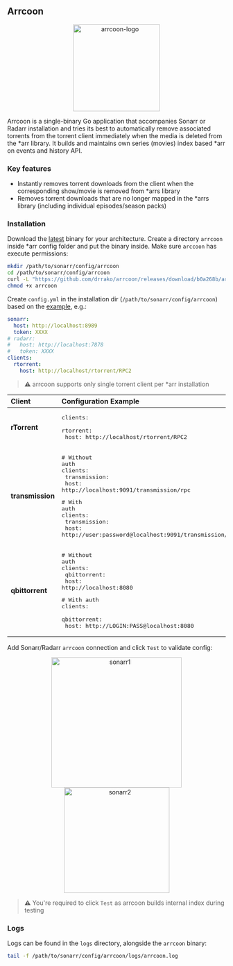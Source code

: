 ## Arrcoon

<p align="center">
  <img width="200" alt="arrcoon-logo" src="https://github.com/user-attachments/assets/cae8cf05-ed86-411b-94c9-0a6505585204" />
</p>

Arrcoon is a single-binary Go application that accompanies Sonarr or Radarr installation and tries its best to automatically remove associated torrents from the torrent client immediately when the media is deleted from the *arr library. It builds and maintains own series (movies) index based *arr on events and history API.

### Key features

- Instantly removes torrent downloads from the client when the corresponding show/movie is removed from *arrs library
- Removes torrent downloads that are no longer mapped in the *arrs library (including individual episodes/season packs)

### Installation

Download the [latest](https://github.com/drrako/arrcoon/releases) binary for your architecture. Create a directory `arrcoon` inside *arr config folder and put the binary inside.
Make sure `arccoon` has execute permissions:
```bash
mkdir /path/to/sonarr/config/arrcoon
cd /path/to/sonarr/config/arrcoon
curl -L "https://github.com/drrako/arrcoon/releases/download/b0a268b/arrcoon-linux-amd64-b0a268b.zip" -o arrcoon.zip && unzip arrcoon.zip && rm arrcoon.zip
chmod +x arrcoon
```

Create `config.yml` in the installation dir (`/path/to/sonarr/config/arrcoon`) based on the [example](https://github.com/drrako/arrcoon/blob/main/config.sample.yml), e.g.:
```yml
sonarr:
  host: http://localhost:8989
  token: XXXX
# radarr:
#   host: http://localhost:7878
#   token: XXXX
clients:
  rtorrent:
    host: http://localhost/rtorrent/RPC2
```

> ⚠️ arrcoon supports only single torrent client per *arr installation

| Client | Configuration Example | Notes |
| :--- | :--- | :--- |
| **rTorrent** | <pre lang="yaml">clients:<br>  rtorrent:<br>    host: http://localhost/rtorrent/RPC2</pre> | Basic auth is not supported. |
| **transmission** | <pre lang="yaml"># Without auth<br>clients:<br>  transmission:<br>    host: http://localhost:9091/transmission/rpc</pre><pre lang="yaml"># With auth<br>clients:<br>  transmission:<br>    host: http://user:password@localhost:9091/transmission/rpc</pre> | |
| **qbittorrent** | <pre lang="yaml"># Without auth<br>clients:<br>  qbittorrent:<br>    host: http://localhost:8080</pre><pre lang="yaml"># With auth<br>clients:<br>  qbittorrent:<br>    host: http://LOGIN:PASS@localhost:8080</pre> | |


Add Sonarr/Radarr `arrcoon` connection and click `Test` to validate config:

<p align="center">
  <img width="300" alt="sonarr1" src="https://github.com/user-attachments/assets/795424ae-363d-44bb-9cbf-8f95b7877d58" />
  <img width="243" alt="sonarr2" src="https://github.com/user-attachments/assets/883724d2-6b2e-4a27-85ae-3f95cc65443a" />
</p>

> :warning: You're required to click `Test` as arrcoon builds internal index during testing


### Logs

Logs can be found in the `logs` directory, alongside the `arrcoon` binary:
```bash
tail -f /path/to/sonarr/config/arrcoon/logs/arrcoon.log
```
